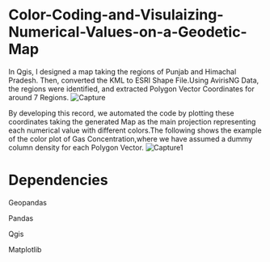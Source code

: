 # Color-Coding-and-Visulaizing-Numerical-Values-on-a-Geodetic-Map

In Qgis, I designed a map taking the regions of Punjab and Himachal Pradesh. Then, converted the KML to ESRI Shape File.Using AvirisNG Data, the regions were identified, and extracted Polygon Vector Coordinates for around 7 Regions.
![Capture](https://github.com/pranava1709/Color-Coding-a-False-Color-Composite-for-Visulaizing-Numerical-Values-on-a-Geodetic-Map/assets/60814171/8002eff4-77a8-4fe5-a246-8db2b5ad355a)


By developing this record, we automated the code by plotting these coordinates taking the generated Map as the main projection representing each numerical value with different colors.The following shows the example of the color plot of Gas Concentration,where we have assumed a dummy column density for each Polygon Vector.
![Capture1](https://github.com/pranava1709/Color-Coding-a-False-Color-Composite-for-Visulaizing-Numerical-Values-on-a-Geodetic-Map/assets/60814171/01aa883f-7478-4148-96c7-b6adda1c64fc)

# Dependencies

Geopandas

Pandas

Qgis

Matplotlib
